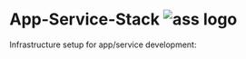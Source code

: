# App-Service-Stack ![ass logo][logo]
 Infrastructure setup for app/service development: 





[logo]: https://github.com/wilke/App-Service-Stack/blob/master/data/pictures/donkey.jpg "Donkey aka ass"




